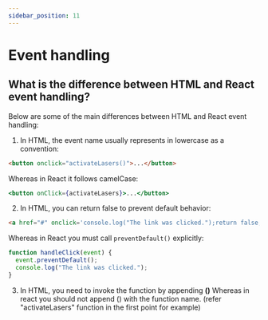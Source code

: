 ```yaml
---
sidebar_position: 11
---
```


# Event handling

## What is the difference between HTML and React event handling?

Below are some of the main differences between
HTML and React event handling:

1. In HTML, the event name usually represents
   in lowercase as a convention:

```html
<button onclick="activateLasers()">...</button>
```

Whereas in React it follows camelCase:

```jsx
<button onClick={activateLasers}>...</button>
```

2. In HTML, you can return false to prevent default behavior:

```html
<a href="#" onclick='console.log("The link was clicked.");return false;' />
```

Whereas in React you must call `preventDefault()`
explicitly:

```jsx
function handleClick(event) {
  event.preventDefault();
  console.log("The link was clicked.");
}
```

3. In HTML, you need to invoke the function by
   appending **()** Whereas in react you should not
   append () with the function name.
   (refer
   "activateLasers" function in the first point for
   example)
